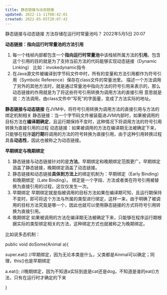 ```yaml
---
title: 静态链接与动态链接
updated: 2022-11-11T08:42:01
created: 2022-05-05T20:07:42
---
```


静态链接与动态链接
方法存储在运行时常量池吗？
2022年5月5日
20:07

**动态链接：**指向运行时常量池的**方法引用**
1.  每一个栈帧内部都包含一个**指向运行时常量池**中该栈帧所属方法的**引用**。包含这个引用的目的就是为了支持当前方法的代码能够实现动态链接（Dynamic Linking）
比如：invokedynamic指令
1.  在Java源文件被编译到字节码文件中时，所有的变量和方法引用都作为符号引用（Symbolic Reference）保存在class文件的常量池里。
描述一个方法调用了另外的其他方法时，就是通过常量池中指向方法的符号引用来表示的，那么动态链接的作用就是为了将这些符号引用转换为调用方法的直接引用
意思就是说：方法调用，由class文件中“写死”的字面量，变成了方法实际的地址。

**静态链接与动态链接**
在JVM中，将符号引用转换为调用方法的直接引用与方法的绑定机制相关
静态链接：当一个字节码文件被装载进JVM内部时，如果被调用的目标方法在**编译期确定**，且运行期保持不变时，这种情况下将调用方法的符号引用转换为直接引用的过程
动态链接：如果被调用的方法在编译期无法被确定下来，只能够在程序**运行期**将调用的方法的符号转换为直接引用，由于这种引用转换过程具备**动态性**，因此也被称之为动态链接。

**早期绑定与晚期绑定**
1.  静态链接与动态链接针对的是**方法**。早期绑定和晚期绑定范围更广。早期绑定涵盖了静态链接，晚期绑定涵盖了动态链接。
2.  静态链接和动态链接**具体到方法上**的绑定机制为：早期绑定（Early Binding）和晚期绑定（Late Binding）。
绑定是一个字段、方法或者类在符号引用被替换为直接引用的过程，这仅仅发生一次。
1.  早期绑定
早期绑定就是指被调用的目标方法如果在编译期可知，且运行期保持不变时，即可将这个方法与所属的类型进行绑定，这样一来，由于明确了被调用的目标方法究竟是哪一个，因此也就可以使用静态链接的方式将符号引用转换为直接引用。
1.  晚期绑定
如果被调用的方法在编译期无法被确定下来，只能够在程序运行期根据实际的类型绑定相关的方法，这种绑定方式也就被称之为晚期绑定。

比如说多态机制：

public void doSome(Animal a){

super.eat() //早期绑定，因为无论本类是什么，父类都是Ainmal可以确定；同理，this()也是早期绑定

a.eat(); //晚期绑定，因为不知道a实际到底是cat还是dog，不知道是谁的eat()方法，只有在运行时才确定的下来

}
